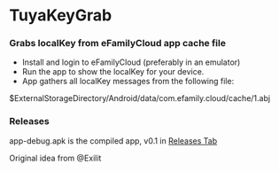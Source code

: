 # TuyaKeyGrab

### Grabs localKey from eFamilyCloud app cache file

* Install and login to eFamilyCloud (preferably in an emulator)
* Run the app to show the localKey for your device. 
* App gathers all localKey messages from the following file:

$ExternalStorageDirectory/Android/data/com.efamily.cloud/cache/1.abj

### Releases

app-debug.apk is the compiled app, v0.1 in [Releases Tab](https://github.com/bobalob/TuyaKeyGrab/releases)


Original idea from @Exilit

